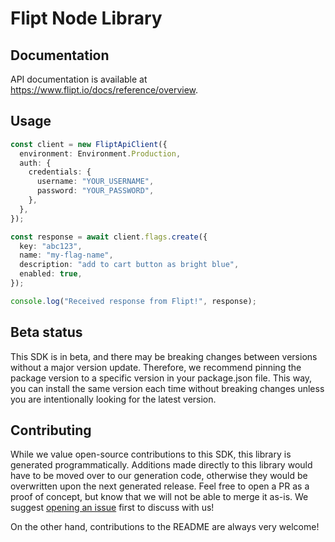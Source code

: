 # Flipt Node Library

## Documentation

API documentation is available at <https://www.flipt.io/docs/reference/overview>.

## Usage

```typescript
const client = new FliptApiClient({
  environment: Environment.Production,
  auth: {
    credentials: {
      username: "YOUR_USERNAME",
      password: "YOUR_PASSWORD",
    },
  },
});

const response = await client.flags.create({
  key: "abc123",
  name: "my-flag-name",
  description: "add to cart button as bright blue",
  enabled: true,
});

console.log("Received response from Flipt!", response);
```

## Beta status

This SDK is in beta, and there may be breaking changes between versions without a major version update. Therefore, we recommend pinning the package version to a specific version in your package.json file. This way, you can install the same version each time without breaking changes unless you are intentionally looking for the latest version.

## Contributing

While we value open-source contributions to this SDK, this library is generated programmatically. Additions made directly to this library would have to be moved over to our generation code, otherwise they would be overwritten upon the next generated release. Feel free to open a PR as a proof of concept, but know that we will not be able to merge it as-is. We suggest [opening an issue](https://github.com/flipt-io/flipt-node/issues) first to discuss with us!

On the other hand, contributions to the README are always very welcome!
